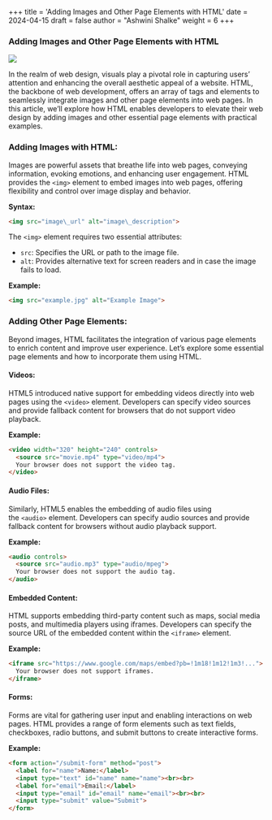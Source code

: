 +++
title = 'Adding Images and Other Page Elements with HTML'
date = 2024-04-15
draft = false
author = "Ashwini Shalke"
weight = 6
+++

### Adding Images and Other Page Elements with HTML

![](https://cdn-images-1.medium.com/max/1600/1*m8ciA3hMOzRiWPzu2s2lcQ.png)

In the realm of web design, visuals play a pivotal role in capturing users’ attention and enhancing the overall aesthetic appeal of a website. HTML, the backbone of web development, offers an array of tags and elements to seamlessly integrate images and other page elements into web pages. In this article, we’ll explore how HTML enables developers to elevate their web design by adding images and other essential page elements with practical examples.

### Adding Images with HTML:

Images are powerful assets that breathe life into web pages, conveying information, evoking emotions, and enhancing user engagement. HTML provides the `<img>` element to embed images into web pages, offering flexibility and control over image display and behavior.

**Syntax:**

```html
<img src="image\_url" alt="image\_description">
```

The `<img>` element requires two essential attributes:

*   `src`: Specifies the URL or path to the image file.
*   `alt`: Provides alternative text for screen readers and in case the image fails to load.

**Example:**

```html
<img src="example.jpg" alt="Example Image">
```

### Adding Other Page Elements:

Beyond images, HTML facilitates the integration of various page elements to enrich content and improve user experience. Let’s explore some essential page elements and how to incorporate them using HTML.

#### Videos:

HTML5 introduced native support for embedding videos directly into web pages using the `<video>` element. Developers can specify video sources and provide fallback content for browsers that do not support video playback.

**Example:**

```html
<video width="320" height="240" controls>
  <source src="movie.mp4" type="video/mp4">
  Your browser does not support the video tag.
</video>
```

#### Audio Files:

Similarly, HTML5 enables the embedding of audio files using the `<audio>` element. Developers can specify audio sources and provide fallback content for browsers without audio playback support.

**Example:**

```html
<audio controls>
  <source src="audio.mp3" type="audio/mpeg">
  Your browser does not support the audio tag.
</audio>
```

#### Embedded Content:

HTML supports embedding third-party content such as maps, social media posts, and multimedia players using iframes. Developers can specify the source URL of the embedded content within the `<iframe>` element.

**Example:**

```html
<iframe src="https://www.google.com/maps/embed?pb=!1m18!1m12!1m3!...">
  Your browser does not support iframes.
</iframe>
```

#### Forms:

Forms are vital for gathering user input and enabling interactions on web pages. HTML provides a range of form elements such as text fields, checkboxes, radio buttons, and submit buttons to create interactive forms.

**Example:**

```html
<form action="/submit-form" method="post">
  <label for="name">Name:</label>
  <input type="text" id="name" name="name"><br><br>
  <label for="email">Email:</label>
  <input type="email" id="email" name="email"><br><br>
  <input type="submit" value="Submit">
</form>
```

  
